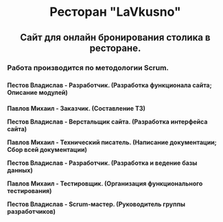 <h1 align="center">Ресторан "LaVkusno"</h1>
<h2 align="center">Сайт для онлайн бронирования столика в ресторане.</h2>

<h3>Работа производится по методологии Scrum.<h3>

<h4>Пестов Владислав - Разработчик. 
(Разработка функционала сайта; Описание модулей)<h4>

Павлов Михаил - Заказчик. 
(Составление ТЗ)

Пестов Владислав - Верстальщик сайта.
(Разработка интерфейса сайта)

Павлов Михаил - Технический писатель.
(Написание документации; Сбор всей документации)

Пестов Владислав - Разработчик.	
(Разработка и ведение базы данных)

Павлов Михаил - Тестировщик. 
(Организация функционального тестирования)

Пестов Владислав - Scrum-мастер. 
(Руководитель группы разработчиков)

